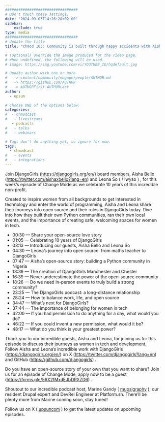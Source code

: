 ```yaml
---
#################################
# Don't touch these settings.
date: '2024-09-03T14:26:28+02:00'
sidebar:
    exclude: true
type: media
#################################
# Update the title
title: "chmod 103: Community is built through happy accidents with Aisha Bello and Leona So"

# (optional) Override the image produced for the video page.
# When undefined, the following will be used.
# image: https://img.youtube.com/vi/YOUTUBE_ID/hqdefault.jpg

# Update author with one or more
#   -> content/community/engage/people/AUTHOR.md
#   -> https://github.com/AUTHOR
#   -> AUTHORFirst AUTHORLast
author:
  - upsun
  
# Choose ONE of the options below:
categories:
#  - chmodcast
#   - livestreams
   - podcasts
#   - talks
#   - webinars

# Tags don't do anything yet, so ignore for now.
tags:
  - chmodcast
#   - events
#   - integrations
---
```

Join DjangoGirls (https://djangogirls.org/en/)  board members, Aisha Bello (https://twitter.com/aishaxbello?lang=en)  and Leona So (  / lwyso  ) , for this week’s episode of Change Mode as we celebrate 10 years of this incredible non-profit.

Created to inspire women from all backgrounds to get interested in technology and enter the world of programming, Aisha and Leona share their journeys into open source and their roles in DjangoGirls today. Dive into how they built their own Python communities, ran their own local events, and the importance of creating safe, welcoming spaces for women in tech.

* 00:30 — Share your open-source love story
* 01:05 — Celebrating 10 years of DjangoGirls
* 03:13 — Introducing our guests, Aisha Bello and Leona So
* 04:30 — Leona’s journey into open source: from maths teacher to DjangoGirls
* 07:47 — Aisha’s open-source story: building a Python community in Nigeria
* 13:39 — The creation of DjangoGirls Manchester and Chester
* 16:39 — Never underestimate the power of the open-source community
* 18:26 — Do we need in-person events to truly build a strong community?
* 23:25 — The DjangoGirls podcast: a long-distance relationship
* 28:24 — How to balance work, life, and open source
* 34:47 — What’s next for DjangoGirls?
* 37:44 — The importance of belonging for women in tech
* 42:00 — If you had permission to do anything for a day, what would you do?
* 46:22 — If you could invent a new permission, what would it be?
* 48:17 — What do you think is your greatest power?

Thank you to our incredible guests, Aisha and Leona, for joining us for this episode to discuss their journeys as women in tech and development. 
Follow Aisha and Leona’s incredible work with DjangoGirls (https://djangogirls.org/en/) on X (https://twitter.com/djangogirls?lang=en) 
and GitHub (https://github.com/djangogirls) .

Do you have an open-source story of your own that you want to share? Join us for an episode of Change Mode, apply now to be a guest (https://forms.gle/56X2fMxdEJbDRXZD6) .

Shoutout to our incredible podcast host, Marine Gandy ( [mupsigraphy](https://www.youtube.com/redirect?event=video_description&redir_token=QUFFLUhqbVJhajk5My1LMHBua2U4VWNiN3NxVkhYb0hhd3xBQ3Jtc0tuWWNWS1RaQktrdG5ad011S0U2ZHl1d29yM1pCeUl6YkhnRGxJNXdNNXJRVW13TXRfSlUzYlZhVHlBOTh5Qm1NcXZnTERuZlYtc3NSeEk5VVFqNWoyN3EzLTBQbnZITWJJS1NmQXViXzE3Z0xlLWF4TQ&q=https%3A%2F%2Ftwitter.com%2Fmupsigraphy&v=HZtTP0hqJjk) ), 
our resident Drupal expert and DevRel Engineer at Platform.sh. 
There’ll be plenty more from Marine coming soon, stay tuned!

Follow us on X ( [upsuncom](https://www.youtube.com/redirect?event=video_description&redir_token=QUFFLUhqbmo4VjNaT1ViZEk1V0ZGd0czd3ZSWXVkTHpTUXxBQ3Jtc0ttWmFsWmFuR1dEOFVYcWlTNGtUMXJ4S3hmVGg2a1VQZU5nYVo3SWF4TjIwaHlUck9CZ2NHN3o5ZnhnampZSVh1Y2JtQWZQMlgwLXNkYlBibmhtcmVTLWFaM3BtdXFLdHZ6Sk1Na2ptamFMODRyM1pwQQ&q=https%3A%2F%2Ftwitter.com%2Fupsuncom&v=HZtTP0hqJjk) ) 
to get the latest updates on upcoming episodes.
